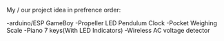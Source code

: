 My / our project idea in prefrence order:

-arduino/ESP GameBoy
-Propeller LED Pendulum Clock
-Pocket Weighing Scale
-Piano 7 keys(With LED Indicators)
-Wireless AC voltage detector
